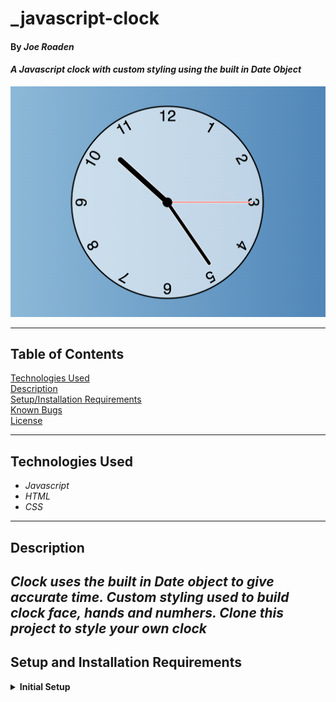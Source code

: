 # _javascript-clock

#### By _Joe Roaden_

#### _A Javascript clock with custom styling using the built in Date Object_


![image](app-screen-shot.png)


---
## Table of Contents
[Technologies Used](#technologies-used)  
[Description](#description)  
[Setup/Installation Requirements](#setup-and-installation-requirements)   
[Known Bugs](#known-bugs)  
[License](#License)

---
## Technologies Used

* _Javascript_
* _HTML_
* _CSS_


---
## Description

_Clock uses the built in Date object to give accurate time.  Custom styling used to build clock face, hands and numhers. Clone this project to style your own clock_
---
## Setup and Installation Requirements

<details>
<summary><strong>Initial Setup</strong></summary>  

1. Copy the git repository url: https://github.com/joeroaden/javascript-clock
2. Open a shell program and navigate to your desktop.
3. Clone the repository for this project using the `git clone` command and including the copied URL.
4. While still in the shell program, navigate to the root directory of the newly created file named `javascript-clock`.
5. To view the application on your local live server, right click on index.html.

---
## Known Bugs

* _There are no known bugs at this time_

---
## License


[Copyright](/LICENSE) © 2022 Joe Roaden

